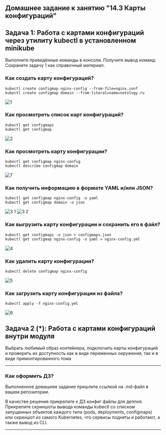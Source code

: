 ## Домашнее задание к занятию "14.3 Карты конфигураций"

## Задача 1: Работа с картами конфигураций через утилиту kubectl в установленном minikube

Выполните приведённые команды в консоли. Получите вывод команд. Сохраните
задачу 1 как справочный материал.

### Как создать карту конфигураций?

```
kubectl create configmap nginx-config --from-file=nginx.conf
kubectl create configmap domain --from-literal=name=netology.ru
```

![1](https://user-images.githubusercontent.com/54946404/130913182-6cd93175-3e81-4844-814f-b05e6db9d2bb.png)



### Как просмотреть список карт конфигураций?

```
kubectl get configmaps
kubectl get configmap
```


![2](https://user-images.githubusercontent.com/54946404/130913205-fca0561f-b959-4a29-aa44-8aedd86ec3e9.png)



### Как просмотреть карту конфигурации?

```
kubectl get configmap nginx-config
kubectl describe configmap domain
```

![7](https://user-images.githubusercontent.com/54946404/130913503-0b1f4d85-dfdf-4110-bba2-a515d051f384.png)



### Как получить информацию в формате YAML и/или JSON?

```
kubectl get configmap nginx-config -o yaml
kubectl get configmap domain -o json
```


![3 1](https://user-images.githubusercontent.com/54946404/130913329-2bbe41f0-366a-42d0-8276-48de27de8f44.png)
![3 2](https://user-images.githubusercontent.com/54946404/130913337-73798a99-c0ed-4373-9ac3-f57d66bb0fb1.png)



### Как выгрузить карту конфигурации и сохранить его в файл?

```
kubectl get configmaps -o json > configmaps.json
kubectl get configmap nginx-config -o yaml > nginx-config.yml
```

![4](https://user-images.githubusercontent.com/54946404/130913352-d1cbec8a-0946-4c01-8598-f576859abec7.png)



### Как удалить карту конфигурации?

```
kubectl delete configmap nginx-config
```

![5](https://user-images.githubusercontent.com/54946404/130913366-02f37abc-387c-4198-b06b-065bb6485bc8.png)



### Как загрузить карту конфигурации из файла?

```
kubectl apply -f nginx-config.yml
```

![6](https://user-images.githubusercontent.com/54946404/130913381-0af88206-1ffd-4ea2-a3ab-52f961be0474.png)



























## Задача 2 (*): Работа с картами конфигураций внутри модуля

Выбрать любимый образ контейнера, подключить карты конфигураций и проверить
их доступность как в виде переменных окружения, так и в виде примонтированного
тома

---

### Как оформить ДЗ?

Выполненное домашнее задание пришлите ссылкой на .md-файл в вашем репозитории.

В качестве решения прикрепите к ДЗ конфиг файлы для деплоя. Прикрепите скриншоты вывода команды kubectl со списком запущенных объектов каждого типа (pods, deployments, configmaps) или скриншот из самого Kubernetes, что сервисы подняты и работают, а также вывод из CLI.

---
